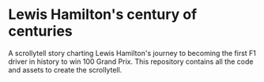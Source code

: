 # Lewis Hamilton's century of centuries

A scrollytell story charting Lewis Hamilton's journey to becoming the first F1 driver in history to win 100 Grand Prix. This repository contains all the code and assets to create the scrollytell.
